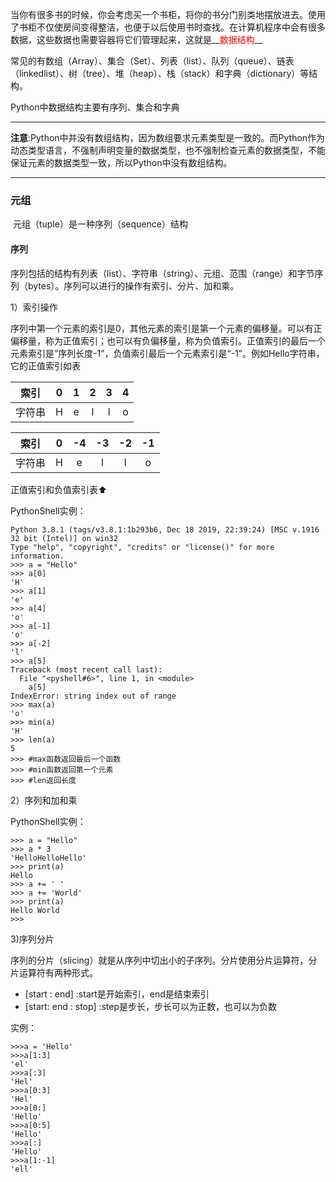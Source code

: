 ​	当你有很多书的时候，你会考虑买一个书柜，将你的书分门别类地摆放进去。使用了书柜不仅使房间变得整洁，也便于以后使用书时查找。在计算机程序中会有很多数据，这些数据也需要容器将它们管理起来，这就是__<font color=#FF0000>数据结构</font>__

常见的有数组（Array）、集合（Set）、列表（list）、队列（queue）、链表（linkedlist）、树（tree）、堆（heap）、栈（stack）和字典（dictionary）等结构。



Python中数据结构主要有序列、集合和字典

---

​	__注意__:Python中并没有数组结构，因为数组要求元素类型是一致的。而Python作为动态类型语言，不强制声明变量的数据类型，也不强制​​检查元素的数据类型，不能保证元素的数据类型一致，所以Python中没有数组结构。

---

### 元组

​	元组（tuple）是一种序列（sequence）结构

#### 序列

​	序列包括的结构有列表（list）、字符串（string）、元组、范围（range）和字节序列（bytes）。序列可以进行的操作有索引、分片、加和乘。

1）索引操作

​	序列中第一个元素的索引是0，其他元素的索引是第一个元素的偏移量。可以有正偏移量，称为正值索引；也可以有负偏移量，称为负值索引。正值索引的最后一个元素索引是“序列长度-1”，负值索引最后一个元素索引是“-1”。例如Hello字符串，它的正值索引如表

|  索引  |   0   |   1   |   2   |   3   |   4   |
| :----: | :---: | :---: | :---: | :---: | :---: |
| 字符串 |   H   |   e   |   l   |   l   |   o   |

|  索引  |   0   |  -4   |  -3   |  -2   |  -1   |
| :----: | :---: | :---: | :---: | :---: | :---: |
| 字符串 |   H   |   e   |   l   |   l   |   o   |



正值索引和负值索引表:arrow_up:

PythonShell实例：

```
Python 3.8.1 (tags/v3.8.1:1b293b6, Dec 18 2019, 22:39:24) [MSC v.1916 32 bit (Intel)] on win32
Type "help", "copyright", "credits" or "license()" for more information.
>>> a = "Hello"
>>> a[0]
'H'
>>> a[1]
'e'
>>> a[4]
'o'
>>> a[-1]
'o'
>>> a[-2]
'l'
>>> a[5]
Traceback (most recent call last):
  File "<pyshell#6>", line 1, in <module>
    a[5]
IndexError: string index out of range
>>> max(a)
'o'
>>> min(a)
'H'
>>> len(a)
5
>>> #max函数返回最后一个函数
>>> #min函数返回第一个元素
>>> #len返回长度
```

2）序列和加和乘

PythonShell实例：

```
>>> a = "Hello"
>>> a * 3
'HelloHelloHello'
>>> print(a)
Hello
>>> a += ' '
>>> a += 'World'
>>> print(a)
Hello World
>>> 
```

3)序列分片

​	序列的分片（slicing）就是从序列中切出小的子序列。分片使用分片运算符，分片运算符有两种形式。

+ [start : end] :start是开始索引，end是结束索引
+ [start: end : stop] :step是步长，步长可以为正数，也可以为负数

实例：

```
>>>a = 'Hello'
>>>a[1:3]
'el'
>>>a[:3]
'Hel'
>>>a[0:3]
'Hel'
>>>a[0:]
'Hello'
>>>a[0:5]
'Hello'
>>>a[:]
'Hello'
>>>a[1:-1]
'ell'
```



